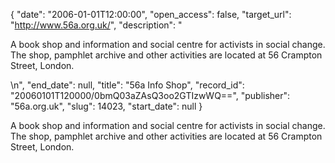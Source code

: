 {
  "date": "2006-01-01T12:00:00", 
  "open_access": false, 
  "target_url": "http://www.56a.org.uk/", 
  "description": "<p>A book shop and information and social centre for activists in social change. The shop, pamphlet archive and other activities are located at 56 Crampton Street, London.</p>\n", 
  "end_date": null, 
  "title": "56a Info Shop", 
  "record_id": "20060101T120000/0bmQ03aZAsQ3oo2GTIzwWQ==", 
  "publisher": "56a.org.uk", 
  "slug": 14023, 
  "start_date": null
}

<p>A book shop and information and social centre for activists in social change. The shop, pamphlet archive and other activities are located at 56 Crampton Street, London.</p>
